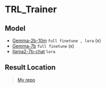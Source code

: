 # TRL_Trainer

## Model

+ [Gemma-2b-10m](https://huggingface.co/mustafaaljadery/gemma-2B-10M) `full finetune , lora` (x)
+ [Gemma-7b](https://huggingface.co/google/gemma-7b) `full finetune` (x)
+ [llama2-7b-chat](https://huggingface.co/meta-llama/Llama-2-7b-chat-hf) `lora`

## Result Location

> [My repo](https://huggingface.co/Xcvddax)
